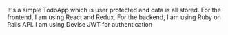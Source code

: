 It's a simple TodoApp which is user protected and data is all stored.
For the frontend, I am using React and Redux.
For the backend, I am using Ruby on Rails API.
I am using Devise JWT for authentication
